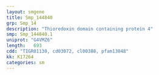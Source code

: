```yaml
---
layout: smgene
title: Smp_144840
grp: Smp_14
description: "Thioredoxin domain containing protein 4"
smp: Smp_144840.1
uniprot: "G4VMZ6"
length:   693
cdd: "TIGR01130, cd03072, cl00388, pfam13848"
kk: K17264
categories: sm
---
```

